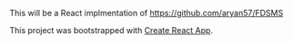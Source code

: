 This will be a React implmentation of https://github.com/aryan57/FDSMS

This project was bootstrapped with [Create React App](https://github.com/facebook/create-react-app).